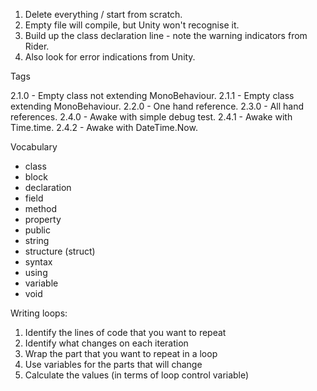 1. Delete everything / start from scratch.
  1. Empty file will compile, but Unity won't recognise it.
2. Build up the class declaration line - note the warning indicators from Rider.
  1. Also look for error indications from Unity.

Tags

2.1.0 - Empty class not extending MonoBehaviour.
2.1.1 - Empty class extending MonoBehaviour.
2.2.0 - One hand reference.
2.3.0 - All hand references.
2.4.0 - Awake with simple debug test.
2.4.1 - Awake with Time.time.
2.4.2 - Awake with DateTime.Now.


Vocabulary

* class
* block
* declaration
* field
* method
* property
* public
* string
* structure (struct)
* syntax
* using
* variable
* void

Writing loops:

1. Identify the lines of code that you want to repeat
2. Identify what changes on each iteration
3. Wrap the part that you want to repeat in a loop
4. Use variables for the parts that will change
5. Calculate the values (in terms of loop control variable)
